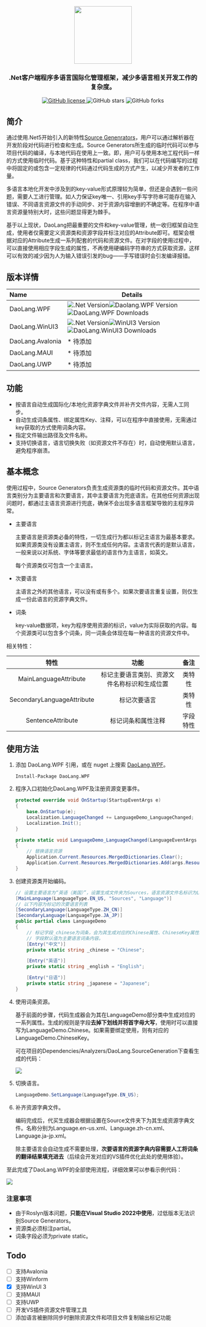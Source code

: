 <p align="center">
    <img src="images/logo.png" width=150/>
</p>
<h3 align="center">.Net客户端程序多语言国际化管理框架，减少多语言相关开发工作的复杂度。</h3>
<p align="center">
	<a href="https://github.com/laosanyuan/DaoLang/blob/master/LICENSE">
		<img alt="GitHub license" src="https://img.shields.io/github/license/laosanyuan/DaoLang">
	</a>
    <a>
        <img alt="GitHub stars" src="https://img.shields.io/github/stars/laosanyuan/daolang?style=social">
    </a>
    <a>
        <img alt="GitHub forks" src="https://img.shields.io/github/forks/laosanyuan/daolang?style=social">
    </a>
</p>

## 简介

通过使用.Net5开始引入的新特性[Source Genenrators](https://learn.microsoft.com/en-us/dotnet/csharp/roslyn-sdk/source-generators-overview)，用户可以通过解析器在开发阶段对代码进行检查和生成。Source Generators所生成的临时代码可以参与项目代码的编译，与本地代码在使用上一致。即，用户可与使用本地工程代码一样的方式使用临时代码。基于这种特性和partial class，我们可以在代码编写的过程中将固定的或包含一定规律的代码通过代码生成的方式产生，以减少开发者的工作量。

多语言本地化开发中涉及到的key-value形式原理较为简单，但还是会遇到一些问题，需要人工进行管理。如人力保证key唯一、引用key手写字符串可能存在输入错误、不同语言资源文件的手动同步、对于资源内容增删的不确定等。在程序中语言资源量特别大时，这些问题显得更为棘手。

基于以上现状，DaoLang把最重要的文件和key-value管理，统一收归框架自动生成，使用者仅需要定义资源类和资源字段并标注对应的Attribute即可。框架会根据对应的Attribute生成一系列配套的代码和资源文件。在对字段的使用过程中，可以直接使用相应字段生成的属性，不再使用硬编码字符串的方式获取资源，这样可以有效的减少因为人为输入错误引发的bug——手写错误时会引发编译报错。

## 版本详情

| Name             | Details                                                      |
| :--------------- | ------------------------------------------------------------ |
| DaoLang.WPF      | <img alt=".Net Version" src="https://img.shields.io/badge/.net-%3E%3D5.0-brightgreen&logo=dotnet&logoColor=brightgreen"><img alt="Daolang.WPF Version" src="https://img.shields.io/nuget/v/DaoLang.WPF?color=green&label=Daolang.WPF%20Version&logo=nuget&logoColor=blue"><img alt="DaoLang.WPF Downloads" src="https://img.shields.io/nuget/dt/DaoLang.WPF?label=DaoLang.WPF%20Downloads&logo=nuget&logoColor=blue"> |
| DaoLang.WinUI3   | <img alt=".Net Version" src="https://img.shields.io/badge/.net-%3E%3D6.0-brightgreen&logo=dotnet&logoColor=brightgreen"><img alt="WinUI3 Version" src="https://img.shields.io/nuget/v/DaoLang.WinUI3?color=green&label=Daolang.WinUI3%20Version&logo=nuget&logoColor=blue"><img alt="DaoLang.WinUI3 Downloads" src="https://img.shields.io/nuget/dt/DaoLang.WinUI3?label=DaoLang.WinUI3%20Downloads&logo=nuget&logoColor=blue"> |
| DaoLang.Avalonia | * 待添加                                                     |
| DaoLang.MAUI     | * 待添加                                                     |
| DaoLang.UWP      | * 待添加                                                     |

## 功能

* 按语言自动生成国际化/本地化资源字典文件并补齐文件内容，无需人工同步。
* 自动生成词条属性、绑定属性Key、注释，可以在程序中直接使用，无需通过key获取的方式使用词条内容。
* 指定文件输出路径及文件名称。
* 支持切换语言，语言切换失败（如资源文件不存在）时，自动使用默认语言，避免程序崩溃。

## 基本概念

使用过程中，Source Generators负责生成资源类的临时代码和资源文件。其中语言类别分为主要语言和次要语言，其中主要语言为兜底语言。在其他任何资源出现问题时，都通过主语言资源进行兜底，确保不会出现多语言框架导致的主程序异常。

* 主要语言 

  主要语言是资源类必备的特性，一切生成行为都以标记主语言为最基本要求。如果资源类没有设置主语言，则不生成任何内容。主语言代表的是默认语言，一般来说以对系统、字体等要求最低的语言作为主语言，如英文。

  每个资源类仅可包含一个主语言。

* 次要语言

  主语言之外的其他语言，可以没有或有多个。如果次要语言重复设置，则仅生成一份此语言的资源字典文件。

* 词条

  key-value数据项，key为程序使用资源的标识，value为实际获取的内容。每个资源类可以包含多个词条，同一词条会体现在每一种语言的资源文件中。

相关特性：

|            特性            |                     功能                     |   备注   |
| :------------------------: | :------------------------------------------: | :------: |
|   MainLanguageAttribute    | 标记主要语言类别、资源文件名称标识和生成位置 |  类特性  |
| SecondaryLanguageAttribute |                 标记次要语言                 |  类特性  |
|     SentenceAttribute      |              标记词条和属性注释              | 字段特性 |

## 使用方法

1. 添加 DaoLang.WPF 引用，或在 nuget 上搜索 [DaoLang.WPF](https://www.nuget.org/packages/DaoLang.WPF)。

   ```
   Install-Package DaoLang.WPF
   ```

2. 程序入口初始化DaoLang.WPF及注册资源变更事件。

   ```csharp
   protected override void OnStartup(StartupEventArgs e)
   {
       base.OnStartup(e);
       Localization.LanguageChanged += LanguageDemo_LanguageChanged;
       Localization.Init();
   }
   
   private static void LanguageDemo_LanguageChanged(LanguageEventArgs args)
   {
       // 替换语言资源
       Application.Current.Resources.MergedDictionaries.Clear();
       Application.Current.Resources.MergedDictionaries.Add(args.ResourceDictionary);
   }
   ```

3. 创建资源类开始编码。

   ```csharp
   // 设置主要语言为“英语（美国）”，设置生成文件夹为Sources，语言资源文件名标识为Language
   [MainLanguage(LanguageType.EN_US, "Sources", "Language")]
   // 以下内容为标记的次要语言列表
   [SecondaryLanguage(LanguageType.ZH_CN)]
   [SecondaryLanguage(LanguageType.JA_JP)]
   public partial class LanguageDemo
   {
       // 标记字段_chinese为词条，会为其生成对应的Chinese属性、ChineseKey属性以及对应注释。
       // 字段默认值为主要语言词条内容。
       [Entry("中文")]
       private static string _chinese = "Chinese";
   
       [Entry("英语")]
       private static string _english = "English";
   
       [Entry("日语")]
       private static string _japanese = "Japanese";
   }
   ```

4. 使用词条资源。

   基于前面的步骤，代码生成器会为其在LanguageDemo部分类中生成对应的一系列属性。生成的规则是字段**去掉下划线并将首字母大写**，使用时可以直接写为LanguageDemo.Chinese。如果需要绑定使用，则有对应的LanguageDemo.ChineseKey。

   可在项目的Dependencies/Analyzers/DaoLang.SourceGeneration下查看生成的代码：

   ![](/images/analyzers.png)

5. 切换语言。

   ```csharp
   LanguageDemo.SetLanguage(LanguageType.EN_US);
   ```

6. 补齐资源字典文件。

   编码完成后，代买生成器会根据设置在Source文件夹下为其生成资源字典文件。名称分别为Language.en-us.xml、Language.zh-cn.xml、Language.ja-jp.xml。

   除主要语言会自动生成不需要处理，**次要语言的资源字典内容需要人工将词条的翻译结果填充进去**（后续会开发对应的VS插件优化此处的使用体验）。

至此完成了DaoLang.WPF的全部使用流程，详细效果可以参看示例代码：

![](/images/sample.gif)

### 注意事项

* 由于Roslyn版本问题，**只能在Visual Studio 2022中使用**，过低版本无法识别Source Generators。
* 资源类必须标注partial。
* 词条字段必须为private static。

## Todo

- [ ] 支持Avalonia
- [ ] 支持Winform
- [x] 支持WinUI 3
- [ ] 支持MAUI
- [ ] 支持UWP
- [ ] 开发VS插件资源文件管理工具
- [ ] 添加语言被删除同步时删除资源文件和项目文件复制输出标记功能